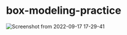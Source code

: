 # box-modeling-practice

![Screenshot from 2022-09-17 17-29-41](https://user-images.githubusercontent.com/86502425/190850089-c6ebc75b-fe02-40c2-99c8-e6e3add6494b.png)
